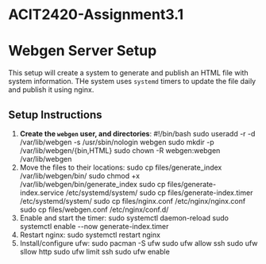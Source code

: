 # ACIT2420-Assignment3.1

# Webgen Server Setup
This setup will create a system to generate and publish an HTML file with system information. THe system uses `systemd` timers to update the file daily and publish it using nginx. 

## Setup Instructions
1. **Create the `webgen` user, and directories**:
   #!/bin/bash
   sudo useradd -r -d /var/lib/webgen -s /usr/sbin/nologin webgen
   sudo mkdir -p /var/lib/webgen/{bin,HTML}
   sudo chown -R webgen:webgen /var/lib/webgen
2. Move the files to their locations:
   sudo cp files/generate_index /var/lib/webgen/bin/
   sudo chmod +x /var/lib/webgen/bin/generate_index
   sudo cp files/generate-index.service /etc/systemd/system/
   sudo cp files/generate-index.timer /etc/systemd/system/
   sudo cp files/nginx.conf /etc/nginx/nginx.conf
   sudo cp files/webgen.conf /etc/nginx/conf.d/
3. Enable and start the timer:
   sudo systemctl daemon-reload
   sudo systemctl enable --now generate-index.timer
4. Restart nginx:
   sudo systemctl restart nginx
5. Install/configure ufw:
   sudo pacman -S ufw
   sudo ufw allow ssh
   sudo ufw sllow http
   sudo ufw limit ssh
   sudo ufw enable


